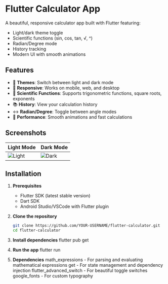 # Flutter Calculator App

A beautiful, responsive calculator app built with Flutter featuring:
- Light/dark theme toggle
- Scientific functions (sin, cos, tan, √, ^)
- Radian/Degree mode
- History tracking
- Modern UI with smooth animations

## Features

- 🎨 **Themes**: Switch between light and dark mode
- 📱 **Responsive**: Works on mobile, web, and desktop
- 🔢 **Scientific Functions**: Supports trigonometric functions, square roots, exponents
- 📚 **History**: View your calculation history
- ↔️ **Radian/Degree**: Toggle between angle modes
- 🚀 **Performance**: Smooth animations and fast calculations

## Screenshots

| Light Mode | Dark Mode |
|------------|-----------|
| ![Light](screenshots/light.png) | ![Dark](screenshots/dark.png) |

## Installation

1. **Prerequisites**
   - Flutter SDK (latest stable version)
   - Dart SDK
   - Android Studio/VSCode with Flutter plugin

2. **Clone the repository**
   ```bash
   git clone https://github.com/YOUR-USERNAME/flutter-calculator.git
   cd flutter-calculator
3. **Install dependencies**
   flutter pub get

4. **Run the app**
   flutter run

5. **Dependencies**
   math_expressions - For parsing and evaluating mathematical expressions
   get - For state management and dependency injection
   flutter_advanced_switch - For beautiful toggle switches
   google_fonts - For custom typography

